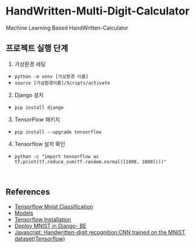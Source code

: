 # HandWritten-Multi-Digit-Calculator
Machine Learning Based HandWritten-Calculator

## 프로젝트 실행 단계

1. 가상환경 세팅
- `python -m venv [가상환경 이름]`
- `source [가상환경이름]/Scripts/activate`

2.  Django 설치
- `pip install django`

3. TensorFlow 패키지
- `pip install --upgrade tensorflow`

4. Tensorflow 설치 확인
- `python -c "import tensorflow as tf;print(tf.reduce_sum(tf.random.normal([1000, 1000])))"`

<br>

## References

- [Tensorflow Mnist Classification](https://github.com/sugyan/tensorflow-mnist)
- [Models](https://github.com/DAT-Class/handwritten_multi-digit_calculator)
- [Tensorflow Installation](https://mylifemystudy.tistory.com/27)
- [Deploy MNIST in Django- BE](https://towardsdatascience.com/deploying-your-first-deep-learning-model-mnist-in-production-environment-510bfdc4808d)
- [Javascript: Handwritten-digit recognition:CNN trained on the MNIST dataset(Tensorflow)](https://github.com/heanuea/Mnist-Digit-Reader-)